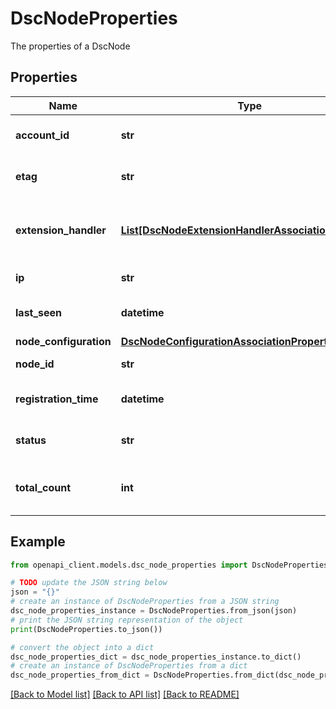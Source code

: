 # DscNodeProperties

The properties of a DscNode

## Properties

Name | Type | Description | Notes
------------ | ------------- | ------------- | -------------
**account_id** | **str** | Gets or sets the account id of the node. | [optional] 
**etag** | **str** | Gets or sets the etag of the resource. | [optional] 
**extension_handler** | [**List[DscNodeExtensionHandlerAssociationProperty]**](DscNodeExtensionHandlerAssociationProperty.md) | Gets or sets the list of extensionHandler properties for a Node. | [optional] 
**ip** | **str** | Gets or sets the ip of the node. | [optional] 
**last_seen** | **datetime** | Gets or sets the last seen time of the node. | [optional] 
**node_configuration** | [**DscNodeConfigurationAssociationProperty**](DscNodeConfigurationAssociationProperty.md) |  | [optional] 
**node_id** | **str** | Gets or sets the node id. | [optional] 
**registration_time** | **datetime** | Gets or sets the registration time of the node. | [optional] 
**status** | **str** | Gets or sets the status of the node. | [optional] 
**total_count** | **int** | Gets the total number of records matching filter criteria. | [optional] 

## Example

```python
from openapi_client.models.dsc_node_properties import DscNodeProperties

# TODO update the JSON string below
json = "{}"
# create an instance of DscNodeProperties from a JSON string
dsc_node_properties_instance = DscNodeProperties.from_json(json)
# print the JSON string representation of the object
print(DscNodeProperties.to_json())

# convert the object into a dict
dsc_node_properties_dict = dsc_node_properties_instance.to_dict()
# create an instance of DscNodeProperties from a dict
dsc_node_properties_from_dict = DscNodeProperties.from_dict(dsc_node_properties_dict)
```
[[Back to Model list]](../README.md#documentation-for-models) [[Back to API list]](../README.md#documentation-for-api-endpoints) [[Back to README]](../README.md)


